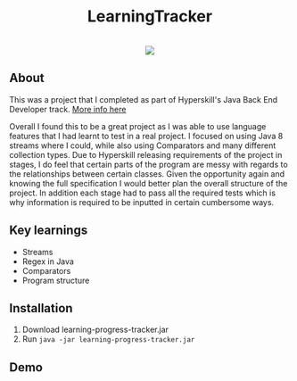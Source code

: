
<h1 align="center">LearningTracker</h1>

<br/>
<div align="center"><img src="demo.gif"></img></div>
<h2>About</h2>

This was a project that I completed as part of Hyperskill's Java Back End Developer track. [More info here
](https://hyperskill.org/projects/197?track=12)

Overall I found this to be a great project as I was able to use language features that I had learnt to test in a real project. I focused on using Java 8 streams where I could, while also using Comparators and many different collection types. 
Due to Hyperskill releasing requirements of the project in stages, I do feel that certain parts of the program are messy with regards to the relationships between certain classes. Given the opportunity again and knowing the full specification I would better plan the overall structure of the project. In addition each stage had to pass all the required tests which is why information is required to be inputted in certain cumbersome ways.

<h2>Key learnings</h2>

- Streams
- Regex in Java
- Comparators
- Program structure

<h2>Installation</h2>

1. Download learning-progress-tracker.jar
2. Run `java -jar learning-progress-tracker.jar`

<h2>Demo</h2>

